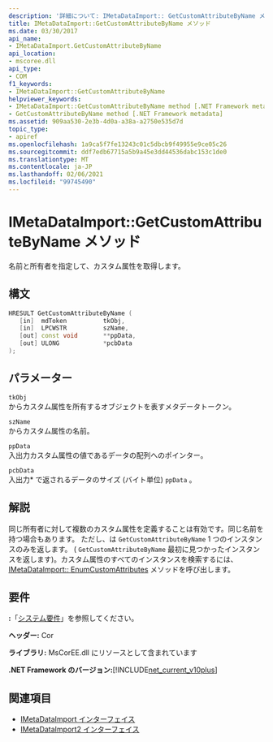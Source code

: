 ```yaml
---
description: '詳細について: IMetaDataImport:: GetCustomAttributeByName メソッド'
title: IMetaDataImport::GetCustomAttributeByName メソッド
ms.date: 03/30/2017
api_name:
- IMetaDataImport.GetCustomAttributeByName
api_location:
- mscoree.dll
api_type:
- COM
f1_keywords:
- IMetaDataImport::GetCustomAttributeByName
helpviewer_keywords:
- IMetaDataImport::GetCustomAttributeByName method [.NET Framework metadata]
- GetCustomAttributeByName method [.NET Framework metadata]
ms.assetid: 909aa530-2e3b-4d0a-a38a-a2750e535d7d
topic_type:
- apiref
ms.openlocfilehash: 1a9ca5f7fe13243c01c5dbcb9f49955e9ce05c26
ms.sourcegitcommit: ddf7edb67715a5b9a45e3dd44536dabc153c1de0
ms.translationtype: MT
ms.contentlocale: ja-JP
ms.lasthandoff: 02/06/2021
ms.locfileid: "99745490"
---
```

# <a name="imetadataimportgetcustomattributebyname-method"></a>IMetaDataImport::GetCustomAttributeByName メソッド

名前と所有者を指定して、カスタム属性を取得します。  
  
## <a name="syntax"></a>構文  
  
```cpp  
HRESULT GetCustomAttributeByName (  
   [in]  mdToken          tkObj,  
   [in]  LPCWSTR          szName,  
   [out] const void       **ppData,  
   [out] ULONG            *pcbData  
);  
```  
  
## <a name="parameters"></a>パラメーター  

 `tkObj`  
 からカスタム属性を所有するオブジェクトを表すメタデータトークン。  
  
 `szName`  
 からカスタム属性の名前。  
  
 `ppData`  
 入出力カスタム属性の値であるデータの配列へのポインター。  
  
 `pcbData`  
 入出力* で返されるデータのサイズ (バイト単位) `ppData` 。  
  
## <a name="remarks"></a>解説  

 同じ所有者に対して複数のカスタム属性を定義することは有効です。同じ名前を持つ場合もあります。 ただし、は `GetCustomAttributeByName` 1 つのインスタンスのみを返します。 ( `GetCustomAttributeByName` 最初に見つかったインスタンスを返します)。カスタム属性のすべてのインスタンスを検索するには、 [IMetaDataImport:: EnumCustomAttributes](imetadataimport-enumcustomattributes-method.md) メソッドを呼び出します。  
  
## <a name="requirements"></a>要件  

 **:**「[システム要件](../../get-started/system-requirements.md)」を参照してください。  
  
 **ヘッダー:** Cor  
  
 **ライブラリ:** MsCorEE.dll にリソースとして含まれています  
  
 **.NET Framework のバージョン:**[!INCLUDE[net_current_v10plus](../../../../includes/net-current-v10plus-md.md)]  
  
## <a name="see-also"></a>関連項目

- [IMetaDataImport インターフェイス](imetadataimport-interface.md)
- [IMetaDataImport2 インターフェイス](imetadataimport2-interface.md)
